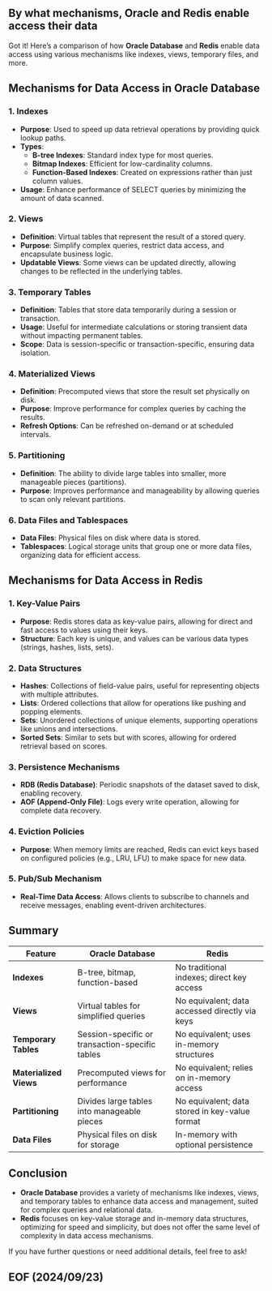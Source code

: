 ## By what mechanisms, Oracle and Redis enable access their data

Got it! Here’s a comparison of how **Oracle Database** and **Redis** enable data access using various mechanisms like indexes, views, temporary files, and more.

## Mechanisms for Data Access in Oracle Database

### 1. **Indexes**
- **Purpose**: Used to speed up data retrieval operations by providing quick lookup paths.
- **Types**:
  - **B-tree Indexes**: Standard index type for most queries.
  - **Bitmap Indexes**: Efficient for low-cardinality columns.
  - **Function-Based Indexes**: Created on expressions rather than just column values.
- **Usage**: Enhance performance of SELECT queries by minimizing the amount of data scanned.

### 2. **Views**
- **Definition**: Virtual tables that represent the result of a stored query.
- **Purpose**: Simplify complex queries, restrict data access, and encapsulate business logic.
- **Updatable Views**: Some views can be updated directly, allowing changes to be reflected in the underlying tables.

### 3. **Temporary Tables**
- **Definition**: Tables that store data temporarily during a session or transaction.
- **Usage**: Useful for intermediate calculations or storing transient data without impacting permanent tables.
- **Scope**: Data is session-specific or transaction-specific, ensuring data isolation.

### 4. **Materialized Views**
- **Definition**: Precomputed views that store the result set physically on disk.
- **Purpose**: Improve performance for complex queries by caching the results.
- **Refresh Options**: Can be refreshed on-demand or at scheduled intervals.

### 5. **Partitioning**
- **Definition**: The ability to divide large tables into smaller, more manageable pieces (partitions).
- **Purpose**: Improves performance and manageability by allowing queries to scan only relevant partitions.

### 6. **Data Files and Tablespaces**
- **Data Files**: Physical files on disk where data is stored.
- **Tablespaces**: Logical storage units that group one or more data files, organizing data for efficient access.

## Mechanisms for Data Access in Redis

### 1. **Key-Value Pairs**
- **Purpose**: Redis stores data as key-value pairs, allowing for direct and fast access to values using their keys.
- **Structure**: Each key is unique, and values can be various data types (strings, hashes, lists, sets).

### 2. **Data Structures**
- **Hashes**: Collections of field-value pairs, useful for representing objects with multiple attributes.
- **Lists**: Ordered collections that allow for operations like pushing and popping elements.
- **Sets**: Unordered collections of unique elements, supporting operations like unions and intersections.
- **Sorted Sets**: Similar to sets but with scores, allowing for ordered retrieval based on scores.

### 3. **Persistence Mechanisms**
- **RDB (Redis Database)**: Periodic snapshots of the dataset saved to disk, enabling recovery.
- **AOF (Append-Only File)**: Logs every write operation, allowing for complete data recovery.

### 4. **Eviction Policies**
- **Purpose**: When memory limits are reached, Redis can evict keys based on configured policies (e.g., LRU, LFU) to make space for new data.

### 5. **Pub/Sub Mechanism**
- **Real-Time Data Access**: Allows clients to subscribe to channels and receive messages, enabling event-driven architectures.

## Summary

| Feature                      | Oracle Database                                | Redis                                  |
|------------------------------|------------------------------------------------|----------------------------------------|
| **Indexes**                  | B-tree, bitmap, function-based                 | No traditional indexes; direct key access |
| **Views**                    | Virtual tables for simplified queries          | No equivalent; data accessed directly via keys |
| **Temporary Tables**         | Session-specific or transaction-specific tables | No equivalent; uses in-memory structures |
| **Materialized Views**       | Precomputed views for performance               | No equivalent; relies on in-memory access |
| **Partitioning**             | Divides large tables into manageable pieces     | No equivalent; data stored in key-value format |
| **Data Files**               | Physical files on disk for storage              | In-memory with optional persistence   |

## Conclusion

- **Oracle Database** provides a variety of mechanisms like indexes, views, and temporary tables to enhance data access and management, suited for complex queries and relational data.
- **Redis** focuses on key-value storage and in-memory data structures, optimizing for speed and simplicity, but does not offer the same level of complexity in data access mechanisms.

If you have further questions or need additional details, feel free to ask!


## EOF (2024/09/23)